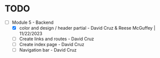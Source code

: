# TODO

- [ ] Module 5 - Backend
  - [x] color and design / header partial - David Cruz & Reese McGuffey | 11/22/2023
  - [ ] Create links and routes - David Cruz
  - [ ] Create index page - David Cruz
  - [ ] Navigation bar - David Cruz
